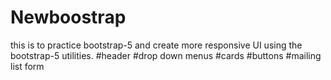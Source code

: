 # Newboostrap
this is to practice bootstrap-5 and create more responsive UI using the bootstrap-5 utilities.
#header
#drop down menus
#cards
#buttons
#mailing list form
